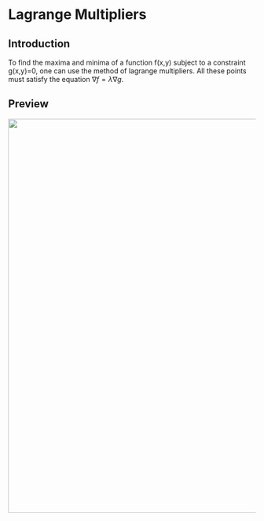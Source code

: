 # Lagrange Multipliers

## Introduction
To find the maxima and minima of a function f(x,y) subject to a constraint g(x,y)=0, one can use the method of lagrange multipliers.
All these points must satisfy the equation $\nabla f = \lambda \nabla g$.

## Preview
<img src="https://github-production-user-asset-6210df.s3.amazonaws.com/43090398/348569553-a8a2267e-f451-4a2b-901f-739cfa322e68.png?X-Amz-Algorithm=AWS4-HMAC-SHA256&X-Amz-Credential=AKIAVCODYLSA53PQK4ZA%2F20240714%2Fus-east-1%2Fs3%2Faws4_request&X-Amz-Date=20240714T204818Z&X-Amz-Expires=300&X-Amz-Signature=759427c4d888e7fed57c5104f45a37b4e159b16e78c7fef6b9321252b4c5bf5d&X-Amz-SignedHeaders=host&actor_id=43090398&key_id=0&repo_id=736715605" width="800" />

